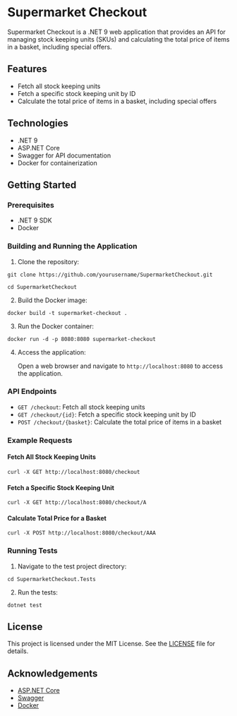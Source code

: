 # Supermarket Checkout

Supermarket Checkout is a .NET 9 web application that provides an API for managing stock keeping units (SKUs) and calculating the total price of items in a basket, including special offers.

## Features

- Fetch all stock keeping units
- Fetch a specific stock keeping unit by ID
- Calculate the total price of items in a basket, including special offers

## Technologies

- .NET 9
- ASP.NET Core
- Swagger for API documentation
- Docker for containerization

## Getting Started

### Prerequisites

- .NET 9 SDK
- Docker

### Building and Running the Application

1. Clone the repository:

`git clone https://github.com/yourusername/SupermarketCheckout.git`

`cd SupermarketCheckout`

2. Build the Docker image:

`docker build -t supermarket-checkout .`

3. Run the Docker container:

`docker run -d -p 8080:8080 supermarket-checkout`

4. Access the application:

    Open a web browser and navigate to `http://localhost:8080` to access the application.

### API Endpoints

- `GET /checkout`: Fetch all stock keeping units
- `GET /checkout/{id}`: Fetch a specific stock keeping unit by ID
- `POST /checkout/{basket}`: Calculate the total price of items in a basket

### Example Requests

#### Fetch All Stock Keeping Units

`curl -X GET http://localhost:8080/checkout`

#### Fetch a Specific Stock Keeping Unit

`curl -X GET http://localhost:8080/checkout/A`

#### Calculate Total Price for a Basket

`curl -X POST http://localhost:8080/checkout/AAA`

### Running Tests

1. Navigate to the test project directory:

`cd SupermarketCheckout.Tests`

2. Run the tests:

`dotnet test`

## License

This project is licensed under the MIT License. See the [LICENSE](LICENSE) file for details.

## Acknowledgements

- [ASP.NET Core](https://dotnet.microsoft.com/en-us/apps/aspnet)
- [Swagger](https://swagger.io/)
- [Docker](https://www.docker.com/)

